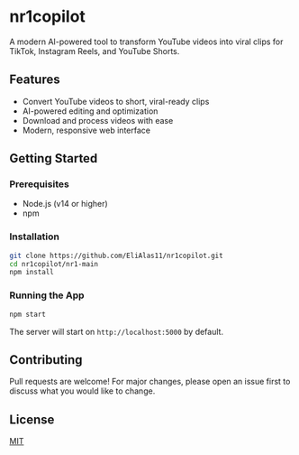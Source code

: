 # nr1copilot

A modern AI-powered tool to transform YouTube videos into viral clips for TikTok, Instagram Reels, and YouTube Shorts.

## Features

- Convert YouTube videos to short, viral-ready clips
- AI-powered editing and optimization
- Download and process videos with ease
- Modern, responsive web interface

## Getting Started

### Prerequisites

- Node.js (v14 or higher)
- npm

### Installation

```bash
git clone https://github.com/EliAlas11/nr1copilot.git
cd nr1copilot/nr1-main
npm install
```

### Running the App

```bash
npm start
```

The server will start on `http://localhost:5000` by default.

## Contributing

Pull requests are welcome! For major changes, please open an issue first to discuss what you would like to change.

## License

[MIT](LICENSE)
